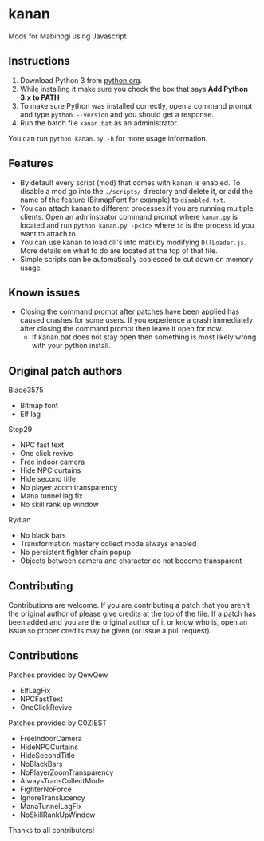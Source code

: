 # kanan
Mods for Mabinogi using Javascript

## Instructions
1. Download Python 3 from [python.org](https://www.python.org/downloads/). 
2. While installing it make sure you check the box that says **Add Python 3.x to
PATH**
3. To make sure Python was installed correctly, open a command prompt and type
`python --version` and you should get a response.
4. Run the batch file `kanan.bat` as an administrator.

You can run `python kanan.py -h` for more usage information.

## Features
* By default every script (mod) that comes with kanan is enabled. To disable a 
mod go into the `./scripts/` directory and delete it, or add the name of the 
feature (BitmapFont for example) to `disabled.txt`.
* You can attach kanan to different processes if you are running multiple clients. Open an adminstrator command prompt where `kanan.py` is located and run 
`python kanan.py -p<id>` where `id` is the process id you want to attach to. 
* You can use kanan to load dll's into mabi by modifying `DllLoader.js`. More 
details on what to do are located at the top of that file.
* Simple scripts can be automatically coalesced to cut down on memory usage.

## Known issues
* Closing the command prompt after patches have been applied has caused crashes
for some users. If you experience a crash immediately after closing the command
prompt then leave it open for now.
    * If kanan.bat does not stay open then something is most likely wrong with
your python install.

## Original patch authors
Blade3575 
* Bitmap font
* Elf lag

Step29 
* NPC fast text
* One click revive
* Free indoor camera
* Hide NPC curtains
* Hide second title
* No player zoom transparency
* Mana tunnel lag fix
* No skill rank up window

Rydian
* No black bars
* Transformation mastery collect mode always enabled
* No persistent fighter chain popup
* Objects between camera and character do not become transparent

## Contributing
Contributions are welcome. If you are contributing a patch that you aren't the
original author of please give credits at the top of the file. If a patch has 
been added and you are the original author of it or know who is, open an issue
so proper credits may be given (or issue a pull request).

## Contributions
Patches provided by QewQew
* ElfLagFix
* NPCFastText
* OneClickRevive

Patches provided by C0ZIEST
* FreeIndoorCamera
* HideNPCCurtains
* HideSecondTitle
* NoBlackBars
* NoPlayerZoomTransparency
* AlwaysTransCollectMode
* FighterNoForce
* IgnoreTranslucency
* ManaTunnelLagFix
* NoSkillRankUpWindow

Thanks to all contributors!
